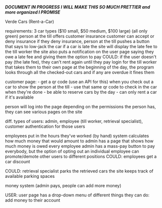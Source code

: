 ***DOCUMENT IN PROGRESS***
***I WILL MAKE THIS SO MUCH PRETTIER and more organized I PROMISE***

Verde Cars (Rent-a-Car)

requirements: 3 car types ($10 small, $50 medium, $100 large) (all only green)
person at the till offers customer insurance
	customer can accept or deny insurance
	if they deny insurance, person at the till pushes a button that says to low-jack the car
	if a car is late the site will display the late fee to the till worker
		the site also puts a notification on the user page saying they owe a late fee and giving them the option to pay
	COULD: if the user doesn't pay (the late fee), they can't rent again until they pay
login for the till worker that takes them to their own page
at the beginning of the day, the program looks through all the checked-out cars and if any are overdue it fines them

customer page:
	- get a qr code (use an API for this) when you check out a car to show the person at the till
	- use that same qr code to check in the car when they're done
	- be able to reserve cars by the day
	- can only rent a car if it's available

person will log into the page
depending on the permissions the person has, they can see various pages on the site


diff. types of users: admin, employee (till worker, retrieval specialist), customer
authentication for those users

employees put in the hours they've worked (by hand)
system calculates how much money that would amount to
admin has a page that shows how much money is owed every employee
	admin has a mass-pay button to pay everybody, but the option of opting out an individual employee
	can promote/demote other users to different positions
COULD: employees get a car discount
	


COULD: retrieval specialist parks the retrieved cars
	the site keeps track of available parking spaces

money system (admin pays, people can add more money)

USER:
	user page has a drop-down menu of different things they can do:
		add money to their account
		
